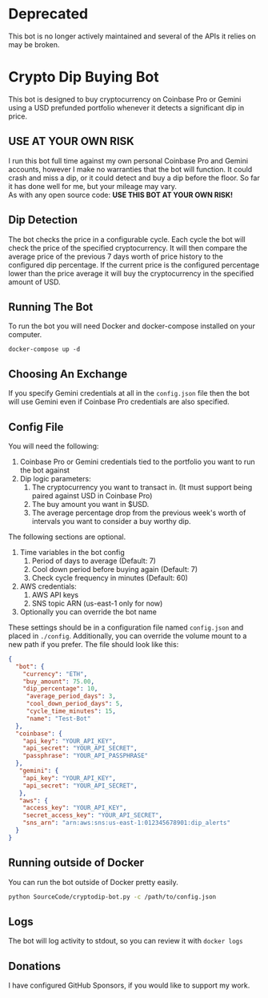 Deprecated
==========
This bot is no longer actively maintained and several of the APIs it relies on may be broken.

Crypto Dip Buying Bot
=====================
This bot is designed to buy cryptocurrency on Coinbase Pro or Gemini using a USD prefunded portfolio whenever it detects a significant dip in price.

USE AT YOUR OWN RISK
--------------------
I run this bot full time against my own personal Coinbase Pro and Gemini accounts, however I make no warranties that
the bot will function. It could crash and miss a dip, or it could detect and buy a dip before the floor. So far
it has done well for me, but your mileage may vary.  
As with any open source code: **USE THIS BOT AT YOUR OWN RISK!**

Dip Detection
-------------
The bot checks the price in a configurable cycle. Each cycle the bot will check the price of the specified cryptocurrency.
It will then compare the average price of the previous 7 days worth of price history to the configured dip percentage.
If the current price is the configured percentage lower than the price average it will buy the cryptocurrency in the
specified amount of USD.

Running The Bot
---------------
To run the bot you will need Docker and docker-compose installed on your computer.  

    docker-compose up -d

Choosing An Exchange
--------------------
If you specify Gemini credentials at all in the `config.json` file then the bot will use Gemini even if Coinbase Pro
credentials are also specified.

Config File
-----------
You will need the following:

1. Coinbase Pro or Gemini credentials tied to the portfolio you want to run the bot against
2. Dip logic parameters:
    1. The cryptocurrency you want to transact in. (It must support being paired against USD in Coinbase Pro)
    2. The buy amount you want in $USD.
    3. The average percentage drop from the previous week's worth of intervals you want to consider a buy worthy dip.

The following sections are optional.

1. Time variables in the bot config
   1. Period of days to average (Default: 7)
   2. Cool down period before buying again (Default: 7)
   3. Check cycle frequency in minutes (Default: 60)
2. AWS credentials:
   1. AWS API keys
   2. SNS topic ARN (us-east-1 only for now)
3. Optionally you can override the bot name

These settings should be in a configuration file named `config.json` and placed in `./config`.
Additionally, you can override the volume mount to a new path if you prefer.
The file should look like this:

```json
{
  "bot": {
    "currency": "ETH",
    "buy_amount": 75.00,
    "dip_percentage": 10,
     "average_period_days": 3,
     "cool_down_period_days": 5,
     "cycle_time_minutes": 15,
     "name": "Test-Bot"
  },
  "coinbase": {
    "api_key": "YOUR_API_KEY",
    "api_secret": "YOUR_API_SECRET",
    "passphrase": "YOUR_API_PASSPHRASE"
  },
   "gemini": {
    "api_key": "YOUR_API_KEY",
    "api_secret": "YOUR_API_SECRET",
   },
   "aws": {
    "access_key": "YOUR_API_KEY",
    "secret_access_key": "YOUR_API_SECRET",
    "sns_arn": "arn:aws:sns:us-east-1:012345678901:dip_alerts"
  }
}
```

Running outside of Docker
-------------------------
You can run the bot outside of Docker pretty easily.

```bash
python SourceCode/cryptodip-bot.py -c /path/to/config.json
```

Logs
----
The bot will log activity to stdout, so you can review it with `docker logs`

Donations
---------
I have configured GitHub Sponsors, if you would like to support my work.
